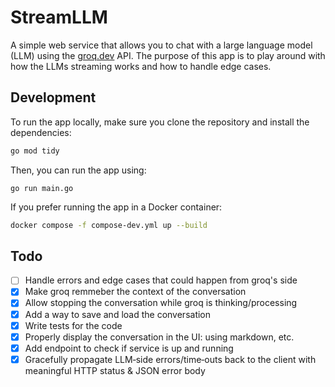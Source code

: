 # StreamLLM
A simple web service that allows you to chat with a large language model (LLM) using the [groq.dev](https://groq.dev) API.
The purpose of this app is to play around with how the LLMs streaming works and how to handle edge cases.


## Development
To run the app locally, make sure you clone the repository and install the dependencies:
```bash
go mod tidy
```

Then, you can run the app using:
```golang
go run main.go
```

If you prefer running the app in a Docker container:
```bash
docker compose -f compose-dev.yml up --build
```

## Todo
- [ ] Handle errors and edge cases that could happen from groq's side
- [X] Make groq remmeber the context of the conversation
- [X] Allow stopping the conversation while groq is thinking/processing
- [X] Add a way to save and load the conversation
- [X] Write tests for the code
- [X] Properly display the conversation in the UI: using markdown, etc.
- [X] Add endpoint to check if service is up and running
- [X] Gracefully propagate LLM‑side errors/time‑outs back to the client with meaningful HTTP status & JSON error body
